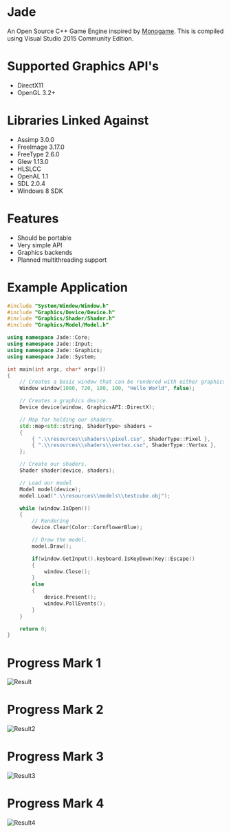 # Jade
An Open Source C++ Game Engine inspired by [Monogame](http://www.monogame.net/). This is compiled using Visual Studio 2015 Community Edition.

# Supported Graphics API's
* DirectX11
* OpenGL 3.2+

# Libraries Linked Against
* Assimp 3.0.0
* FreeImage 3.17.0
* FreeType 2.6.0
* Glew 1.13.0
* HLSLCC
* OpenAL 1.1
* SDL 2.0.4 
* Windows 8 SDK

# Features
* Should be portable
* Very simple API
* Graphics backends
* Planned multithreading support

# Example Application
```c++
#include "System/Window/Window.h"
#include "Graphics/Device/Device.h"
#include "Graphics/Shader/Shader.h"
#include "Graphics/Model/Model.h"

using namespace Jade::Core;
using namespace Jade::Input;
using namespace Jade::Graphics;
using namespace Jade::System;

int main(int argc, char* argv[])
{
	// Creates a basic window that can be rendered with either graphics API.
	Window window(1080, 720, 100, 100, "Hello World", false);

	// Creates a graphics device.
	Device device(window, GraphicsAPI::DirectX);

	// Map for holding our shaders. 
	std::map<std::string, ShaderType> shaders =
	{
		{ ".\\resources\\shaders\\pixel.cso", ShaderType::Pixel },
		{ ".\\resources\\shaders\\vertex.cso", ShaderType::Vertex },
	};

	// Create our shaders.
	Shader shader(device, shaders);

	// Load our model
	Model model(device);
	model.Load(".\\resources\\models\\testcube.obj");

	while (window.IsOpen())
	{
		// Rendering
		device.Clear(Color::CornflowerBlue);

		// Draw the model.
		model.Draw();

		if(window.GetInput().keyboard.IsKeyDown(Key::Escape))
		{
			window.Close();
		}
		else
		{
			device.Present();
			window.PollEvents();
		}
	}

	return 0;
}
```

# Progress Mark 1
![Result](https://i.gyazo.com/1bdb3964c80b00e0a09df07e6bcc46c0.png)

# Progress Mark 2
![Result2](https://i.gyazo.com/80b709e60358b20c1ad912e354ad9b7b.png)

# Progress Mark 3
![Result3](https://i.gyazo.com/72abf317dcee2554e874d5877ddc60a2.png)

# Progress Mark 4
![Result4](https://i.gyazo.com/bd5fdb66bca5d595ddbabbdb9d92b4aa.png)
